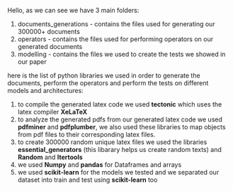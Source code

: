Hello,
as we can see we have 3 main folders:
1. documents_generations - contains the files used for generating our 300000+ documents
2. operators - contains the files used for performing operators on our generated documents
3. modelling - contains the files we used to create the tests we showed in our paper

here is the list of python libraries we used in order to generate the documents, perform the operators and perform the tests on different models and architectures:
1. to compile the generated latex code we used **tectonic** which uses the latex compiler **XeLaTeX**
2. to analyze the generated pdfs from our generated latex code we used **pdfminer** and **pdfplumber**, we also used these libraries to map objects from pdf files to their corresponding latex files.
3. to create 300000 random unique latex files we used the libraries **essential_generators** (this libarary helps us create random texts) and **Random** and **Itertools**
4. we used **Numpy** and **pandas** for Dataframes and arrays
5. we used **scikit-learn** for the models we tested and we separated our dataset into train and test using **scikit-learn** too
